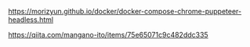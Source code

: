 

https://morizyun.github.io/docker/docker-compose-chrome-puppeteer-headless.html

https://qiita.com/mangano-ito/items/75e65071c9c482ddc335

